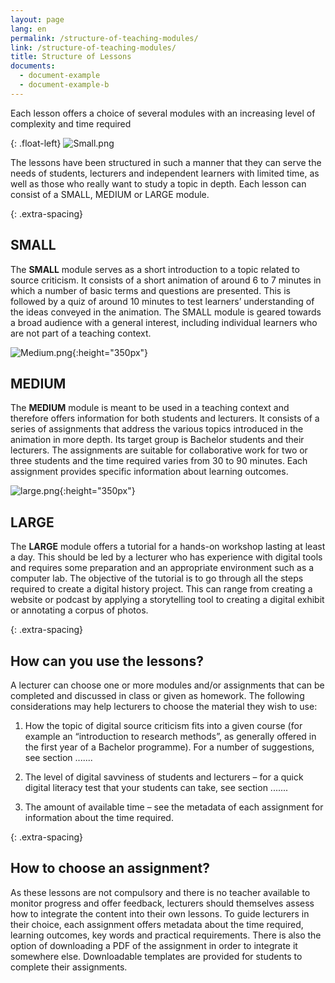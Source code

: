 ```yaml
---
layout: page
lang: en
permalink: /structure-of-teaching-modules/
link: /structure-of-teaching-modules/
title: Structure of Lessons
documents:
  - document-example
  - document-example-b
---
```


Each lesson offers a choice of several modules with an increasing level of complexity and time required
 
<!-- more -->

{: .float-left}
![Small.png](https://c2dh.github.io/ranketwo/assets/images/Small.png)

The lessons have been structured in such a manner that they can serve the needs of students, lecturers and independent learners with limited time, as well as those who really want to study a topic in depth. Each lesson can consist of a SMALL, MEDIUM or LARGE module.


{: .extra-spacing}
## SMALL   
The **SMALL** module serves as a short introduction to a topic related to source criticism. It consists of a short animation of around 6 to 7 minutes in which a number of basic terms and questions are presented. This is followed by a quiz of around 10 minutes to test learners’ understanding of the ideas conveyed in the animation. The SMALL module is geared towards a broad audience with a general interest, including individual learners who are not part of a teaching context.

![Medium.png](https://c2dh.github.io/ranketwo/assets/images/Medium.png){:height="350px"}
## MEDIUM  
The **MEDIUM** module is meant to be used in a teaching context and therefore offers information for both students and lecturers. It consists of a series of assignments that address the various topics introduced in the animation in more depth. Its target group is Bachelor students and their lecturers. The assignments are suitable for collaborative work for two or three students and the time required varies from 30 to 90 minutes. Each assignment provides specific information about learning outcomes.

![large.png](https://c2dh.github.io/ranketwo/assets/images/large.png){:height="350px"}
## LARGE
The **LARGE** module offers a tutorial for a hands-on workshop lasting at least a day. This should be led by a lecturer who has experience with digital tools and requires some preparation and an appropriate environment such as a computer lab. The objective of the tutorial is to go through all the steps required to create a digital history project. This can range from creating a website or podcast by applying a storytelling tool to creating a digital exhibit or annotating a corpus of photos.

{: .extra-spacing}
## How can you use the lessons?

A lecturer can choose one or more modules and/or assignments that can be completed and discussed in class or given as homework. The following considerations may help lecturers to choose the material they wish to use:

1. How the topic of digital source criticism fits into a given course (for example an “introduction to research methods”, as generally offered in the first year of a Bachelor programme). For a number of suggestions, see section .......

2. The level of digital savviness of students and lecturers – for a quick digital literacy test that your students can take, see section .......

3. The amount of available time – see the metadata of each assignment for information about the time required.

{: .extra-spacing}
## How to choose an assignment?

As these lessons are not compulsory and there is no teacher available to monitor progress and offer feedback, lecturers should themselves assess how to integrate the content into their own lessons. To guide lecturers in their choice, each assignment offers metadata about the time required, learning outcomes, key words and practical requirements. There is also the option of downloading a PDF of the assignment in order to integrate it somewhere else. Downloadable templates are provided for students to complete their assignments.


